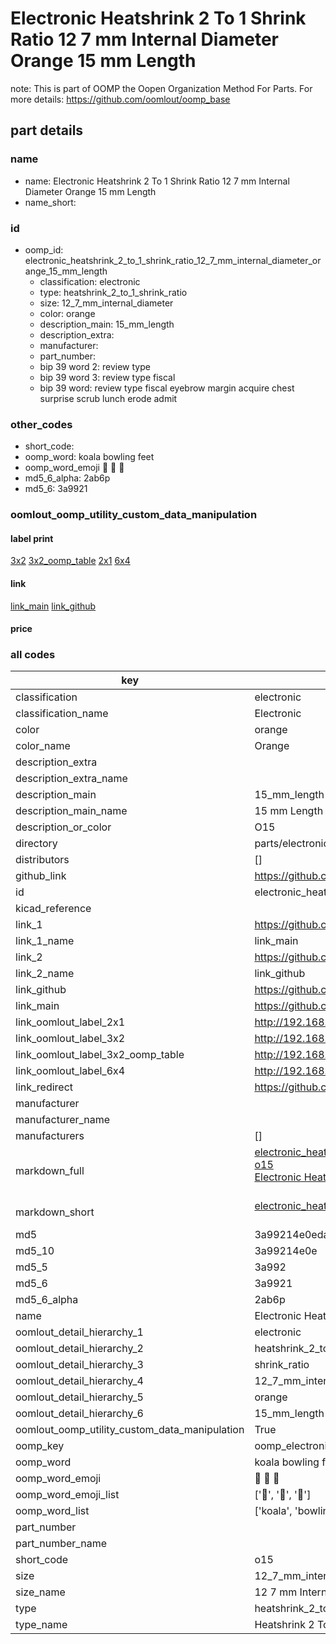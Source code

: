 # Electronic Heatshrink 2 To 1 Shrink Ratio 12 7 mm Internal Diameter Orange 15 mm Length  

note: This is part of OOMP the Oopen Organization Method For Parts. For more details: https://github.com/oomlout/oomp_base

##  part details
  







### name
* name: Electronic Heatshrink 2 To 1 Shrink Ratio 12 7 mm Internal Diameter Orange 15 mm Length
* name_short: 
### id
* oomp_id: electronic_heatshrink_2_to_1_shrink_ratio_12_7_mm_internal_diameter_orange_15_mm_length
  * classification: electronic
  * type: heatshrink_2_to_1_shrink_ratio
  * size: 12_7_mm_internal_diameter
  * color: orange
  * description_main: 15_mm_length
  * description_extra: 
  * manufacturer: 
  * part_number: 
  * bip 39 word 2: review type
  * bip 39 word 3: review type fiscal
  * bip 39 word: review type fiscal eyebrow margin acquire chest surprise scrub lunch erode admit

### other_codes
* short_code: 
* oomp_word: koala bowling feet
* oomp_word_emoji :koala: :bowling: :feet:
* md5_6_alpha: 2ab6p
* md5_6: 3a9921






### oomlout_oomp_utility_custom_data_manipulation
#### label print
[3x2](http://192.168.1.245:1112/?label=oomp%202ab6p)
[3x2_oomp_table](http://192.168.1.108:1112/?label=oomp%202ab6p)
[2x1](http://192.168.1.242:1112/?label=oomp%202ab6p)
[6x4](http://192.168.1.55:1112/?label=oomp%202ab6p)    

#### link

[link_main](https://github.com/oomlout/oomlout_oomp_version_1_messy/tree/main/parts/electronic_heatshrink_2_to_1_shrink_ratio_12_7_mm_internal_diameter_orange_15_mm_length) [link_github](https://github.com/oomlout/oomlout_oomp_version_1_messy/tree/main/parts/electronic_heatshrink_2_to_1_shrink_ratio_12_7_mm_internal_diameter_orange_15_mm_length)                             

#### price







### all codes 
| key | value |  
| --- | --- |  
| classification | electronic |  
| classification_name | Electronic |  
| color | orange |  
| color_name | Orange |  
| description_extra |  |  
| description_extra_name |  |  
| description_main | 15_mm_length |  
| description_main_name | 15 mm Length |  
| description_or_color | O15 |  
| directory | parts/electronic_heatshrink_2_to_1_shrink_ratio_12_7_mm_internal_diameter_orange_15_mm_length |  
| distributors | [] |  
| github_link | https://github.com/oomlout/oomlout_oomp_part_src/tree/main/parts/electronic_heatshrink_2_to_1_shrink_ratio_12_7_mm_internal_diameter_orange_15_mm_length |  
| id | electronic_heatshrink_2_to_1_shrink_ratio_12_7_mm_internal_diameter_orange_15_mm_length |  
| kicad_reference |  |  
| link_1 | https://github.com/oomlout/oomlout_oomp_version_1_messy/tree/main/parts/electronic_heatshrink_2_to_1_shrink_ratio_12_7_mm_internal_diameter_orange_15_mm_length |  
| link_1_name | link_main |  
| link_2 | https://github.com/oomlout/oomlout_oomp_version_1_messy/tree/main/parts/electronic_heatshrink_2_to_1_shrink_ratio_12_7_mm_internal_diameter_orange_15_mm_length |  
| link_2_name | link_github |  
| link_github | https://github.com/oomlout/oomlout_oomp_version_1_messy/tree/main/parts/electronic_heatshrink_2_to_1_shrink_ratio_12_7_mm_internal_diameter_orange_15_mm_length |  
| link_main | https://github.com/oomlout/oomlout_oomp_version_1_messy/tree/main/parts/electronic_heatshrink_2_to_1_shrink_ratio_12_7_mm_internal_diameter_orange_15_mm_length |  
| link_oomlout_label_2x1 | http://192.168.1.242:1112/?label=oomp%202ab6p |  
| link_oomlout_label_3x2 | http://192.168.1.245:1112/?label=oomp%202ab6p |  
| link_oomlout_label_3x2_oomp_table | http://192.168.1.108:1112/?label=oomp%202ab6p |  
| link_oomlout_label_6x4 | http://192.168.1.55:1112/?label=oomp%202ab6p |  
| link_redirect | https://github.com/oomlout/oomlout_oomp_version_1_messy/tree/main/parts/electronic_heatshrink_2_to_1_shrink_ratio_12_7_mm_internal_diameter_orange_15_mm_length |  
| manufacturer |  |  
| manufacturer_name |  |  
| manufacturers | [] |  
| markdown_full | [electronic_heatshrink_2_to_1_shrink_ratio_12_7_mm_internal_diameter_orange_15_mm_length](none)<br>[o15](none)<br>[Electronic Heatshrink 2 To 1 Shrink Ratio 12 7 Mm Internal Diameter Orange 15 Mm Length](none)<br><br> |  
| markdown_short | [electronic_heatshrink_2_to_1_shrink_ratio_12_7_mm_internal_diameter_orange_15_mm_length](none)<br><br> |  
| md5 | 3a99214e0eda64f008c3f514af3af5c4 |  
| md5_10 | 3a99214e0e |  
| md5_5 | 3a992 |  
| md5_6 | 3a9921 |  
| md5_6_alpha | 2ab6p |  
| name | Electronic Heatshrink 2 To 1 Shrink Ratio 12 7 mm Internal Diameter Orange 15 mm Length |  
| oomlout_detail_hierarchy_1 | electronic |  
| oomlout_detail_hierarchy_2 | heatshrink_2_to_1 |  
| oomlout_detail_hierarchy_3 | shrink_ratio |  
| oomlout_detail_hierarchy_4 | 12_7_mm_internal_diameter |  
| oomlout_detail_hierarchy_5 | orange |  
| oomlout_detail_hierarchy_6 | 15_mm_length |  
| oomlout_oomp_utility_custom_data_manipulation | True |  
| oomp_key | oomp_electronic_heatshrink_2_to_1_shrink_ratio_12_7_mm_internal_diameter_orange_15_mm_length |  
| oomp_word | koala bowling feet |  
| oomp_word_emoji | :koala: :bowling: :feet: |  
| oomp_word_emoji_list | [':koala:', ':bowling:', ':feet:'] |  
| oomp_word_list | ['koala', 'bowling', 'feet'] |  
| part_number |  |  
| part_number_name |  |  
| short_code | o15 |  
| size | 12_7_mm_internal_diameter |  
| size_name | 12 7 mm Internal Diameter |  
| type | heatshrink_2_to_1_shrink_ratio |  
| type_name | Heatshrink 2 To 1 Shrink Ratio |  
